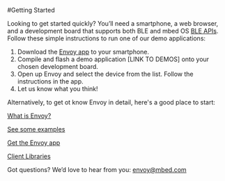 #Getting Started

Looking to get started quickly? You’ll need a smartphone, a web browser, and a development board that supports both BLE and mbed OS [BLE APIs](http://docs.mbed.org/docs/ble-intros/en/latest/). Follow these simple instructions to run one of our demo applications:

1. Download the [Envoy app](/faqs/#how-do-i-get-the-envoy-app) to your smartphone.
2. Compile and flash a demo application [LINK TO DEMOS] onto your chosen development board.
3. Open up Envoy and select the device from the list. Follow the instructions in the app.
4. Let us know what you think!


Alternatively, to get ot know Envoy in detail, here's a good place to start:

[What is Envoy?](/what_is_envoy)

[See some examples](/use_cases)

[Get the Envoy app](/faqs/#how-do-i-get-the-envoy-app)

[Client Libraries](/faqs/#how-do-i-use-envoy-with-mbed-os)


Got questions? We’d love to hear from you: [envoy@mbed.com](mailto:envoy@mbed.com)
